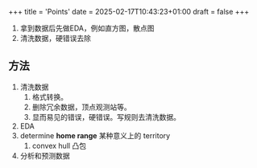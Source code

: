 +++
title = 'Points'
date = 2025-02-17T10:43:23+01:00
draft = false
+++

1. 拿到数据后先做EDA，例如直方图，散点图
2. 清洗数据，硬错误去除

## 方法

1. 清洗数据
    1. 格式转换。
    2. 删除冗余数据，顶点观测站等。
    3. 显而易见的错误，硬错误。写规则去清洗数据。
2. EDA
3. determine **home range** 某种意义上的 territory
    1. convex hull 凸包
4. 分析和预测数据






